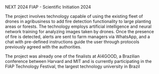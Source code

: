 
NEXT 2024 FIAP - Scientific Initiation 2024

The project involves technology capable of using the existing fleet of drones in agribusiness to add fire detection functionality to large planting areas or forests. The technology employs artificial intelligence and neural network training for analyzing images taken by drones. Once the presence of fire is detected,
alerts are sent to farm managers via WhatsApp, and a chat with pre-defined instructions guide the user through protocols previously agreed with the authorities.

The project was already one of the finalists at AI4GOOD, a Brazilian conference between Harvard and MIT and is currently participating in the FIAP Technology Festival, the largest technology university in Brazil
